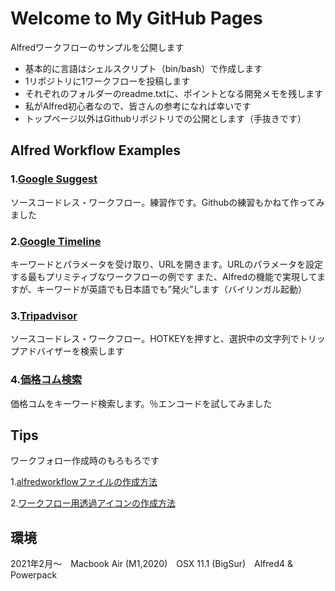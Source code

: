 # Welcome to My GitHub Pages

Alfredワークフローのサンプルを公開します
- 基本的に言語はシェルスクリプト（bin/bash）で作成します
- 1リポジトリに1ワークフローを投稿します
- それぞれのフォルダーのreadme.txtに、ポイントとなる開発メモを残します
- 私がAlfred初心者なので、皆さんの参考になれば幸いです
- トップページ以外はGithubリポジトリでの公開とします（手抜きです）

## Alfred Workflow Examples

### 1.[Google Suggest](https://github.com/KitanoTamotsu/googlesuggest)
ソースコードレス・ワークフロー。練習作です。Githubの練習もかねて作ってみました

### 2.[Google Timeline](https://github.com/KitanoTamotsu/googletimeline)
キーワードとパラメータを受け取り、URLを開きます。URLのパラメータを設定する最もプリミティブなワークフローの例です
また、Alfredの機能で実現してますが、キーワードが英語でも日本語でも”発火”します（バイリンガル起動）

### 3.[Tripadvisor](https://github.com/KitanoTamotsu/tripadvisor)
ソースコードレス・ワークフロー。HOTKEYを押すと、選択中の文字列でトリップアドバイザーを検索します

### 4.[価格コム検索](https://github.com/KitanoTamotsu/kakaku.comKeywordSearch)
価格コムをキーワード検索します。％エンコードを試してみました


## Tips
ワークフォロー作成時のもろもろです

 1.[alfredworkflowファイルの作成方法](https://github.com/KitanoTamotsu/tips1/)
 
 2.[ワークフロー用透過アイコンの作成方法](https://github.com/KitanoTamotsu/tips2/)


## 環境
2021年2月〜　Macbook Air (M1,2020)　OSX 11.1 (BigSur)　Alfred4 & Powerpack
